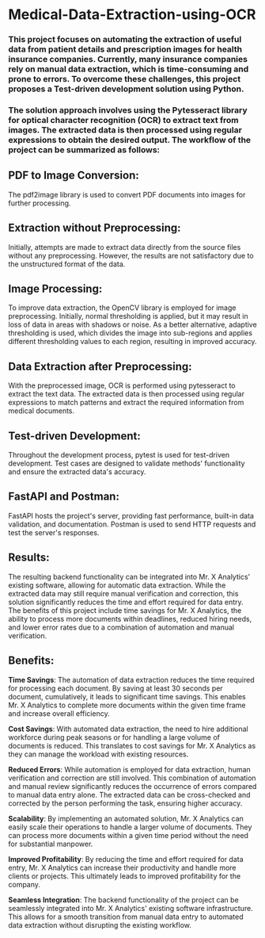 # Medical-Data-Extraction-using-OCR

### This project focuses on automating the extraction of useful data from patient details and prescription images for health insurance companies. Currently, many insurance companies rely on manual data extraction, which is time-consuming and prone to errors. To overcome these challenges, this project proposes a Test-driven development solution using Python.

### The solution approach involves using the Pytesseract library for **optical character recognition (OCR)** to extract text from images. The extracted data is then processed using regular expressions to obtain the desired output. The workflow of the project can be summarized as follows:

## **PDF to Image Conversion**:
The pdf2image library is used to convert PDF documents into images for further processing.

## **Extraction without Preprocessing**: 
Initially, attempts are made to extract data directly from the source files without any preprocessing. However, the results are not satisfactory due to the unstructured format of the data.

## **Image Processing**: 
To improve data extraction, the OpenCV library is employed for image preprocessing. Initially, normal thresholding is applied, but it may result in loss of data in areas with shadows or noise. As a better alternative, adaptive thresholding is used, which divides the image into sub-regions and applies different thresholding values to each region, resulting in improved accuracy.

## **Data Extraction after Preprocessing**:
With the preprocessed image, OCR is performed using pytesseract to extract the text data. The extracted data is then processed using regular expressions to match patterns and extract the required information from medical documents.

## **Test-driven Development**:
Throughout the development process, pytest is used for test-driven development. Test cases are designed to validate methods' functionality and ensure the extracted data's accuracy.

## **FastAPI and Postman**:
FastAPI hosts the project's server, providing fast performance, built-in data validation, and documentation. Postman is used to send HTTP requests and test the server's responses.

## Results:
The resulting backend functionality can be integrated into Mr. X Analytics' existing software, allowing for automatic data extraction. While the extracted data may still require manual verification and correction, this solution significantly reduces the time and effort required for data entry. The benefits of this project include time savings for Mr. X Analytics, the ability to process more documents within deadlines, reduced hiring needs, and lower error rates due to a combination of automation and manual verification.

## Benefits:
**Time Savings**: The automation of data extraction reduces the time required for processing each document. By saving at least 30 seconds per document, cumulatively, it leads to significant time savings. This enables Mr. X Analytics to complete more documents within the given time frame and increase overall efficiency.

**Cost Savings**: With automated data extraction, the need to hire additional workforce during peak seasons or for handling a large volume of documents is reduced. This translates to cost savings for Mr. X Analytics as they can manage the workload with existing resources.

**Reduced Errors**: While automation is employed for data extraction, human verification and correction are still involved. This combination of automation and manual review significantly reduces the occurrence of errors compared to manual data entry alone. The extracted data can be cross-checked and corrected by the person performing the task, ensuring higher accuracy.

**Scalability**: By implementing an automated solution, Mr. X Analytics can easily scale their operations to handle a larger volume of documents. They can process more documents within a given time period without the need for substantial manpower.

**Improved Profitability**: By reducing the time and effort required for data entry, Mr. X Analytics can increase their productivity and handle more clients or projects. This ultimately leads to improved profitability for the company.

**Seamless Integration**: The backend functionality of the project can be seamlessly integrated into Mr. X Analytics' existing software infrastructure. This allows for a smooth transition from manual data entry to automated data extraction without disrupting the existing workflow.
